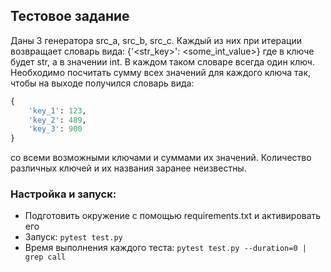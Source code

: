 ## Тестовое задание
Даны 3 генератора src_a, src_b, src_c. Каждый из них при итерации возвращает словарь вида:
{'<str_key>': <some_int_value>}
где в ключе будет str, а в значении int. В каждом таком словаре всегда один ключ. 
Необходимо посчитать сумму всех значений для каждого ключа так, чтобы на выходе получился словарь вида:
```python
{
    'key_1': 123,
    'key_2': 489,
    'key_3': 900
}
```
со всеми возможными ключами и суммами их значений. Количество различных ключей и их названия заранее неизвестны.


### Настройка и запуск:
* Подготовить окружение с помощью requirements.txt и активировать его
* Запуск: `pytest test.py `
* Время выполнения каждого теста: `pytest test.py --duration=0 | grep call`